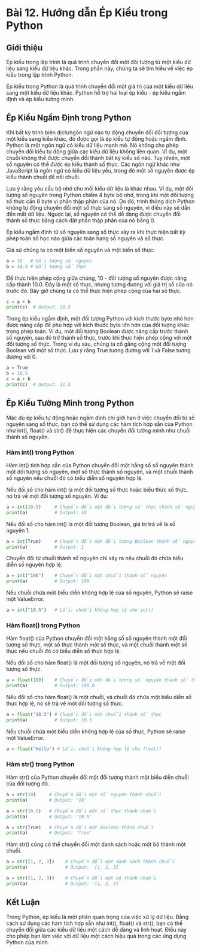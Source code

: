 # Bài 12. Hướng dẫn Ép Kiểu trong Python

## Giới thiệu

Ép kiểu trong lập trình là quá trình chuyển đổi một đối tượng từ một kiểu dữ liệu sang kiểu dữ liệu khác. Trong phần này, chúng ta sẽ tìm hiểu về việc ép kiểu trong lập trình Python.

Ép kiểu trong Python là quá trình chuyển đổi một giá trị của một kiểu dữ liệu sang một kiểu dữ liệu khác. Python hỗ trợ hai loại ép kiểu - ép kiểu ngầm định và ép kiểu tường minh.

## Ép Kiểu Ngầm Định trong Python

Khi bất kỳ trình biên dịch/ngôn ngữ nào tự động chuyển đổi đối tượng của một kiểu sang kiểu khác, đó được gọi là ép kiểu tự động hoặc ngầm định. Python là một ngôn ngữ có kiểu dữ liệu mạnh mẽ. Nó không cho phép chuyển đổi kiểu tự động giữa các kiểu dữ liệu không liên quan. Ví dụ, một chuỗi không thể được chuyển đổi thành bất kỳ kiểu số nào. Tuy nhiên, một số nguyên có thể được ép kiểu thành số thực. Các ngôn ngữ khác như JavaScript là ngôn ngữ có kiểu dữ liệu yếu, trong đó một số nguyên được ép kiểu thành chuỗi để nối chuỗi.

Lưu ý rằng yêu cầu bộ nhớ cho mỗi kiểu dữ liệu là khác nhau. Ví dụ, một đối tượng số nguyên trong Python chiếm 4 byte bộ nhớ, trong khi một đối tượng số thực cần 8 byte vì phần thập phân của nó. Do đó, trình thông dịch Python không tự động chuyển đổi một số thực sang số nguyên, vì điều này sẽ dẫn đến mất dữ liệu. Ngược lại, số nguyên có thể dễ dàng được chuyển đổi thành số thực bằng cách đặt phần thập phân của nó bằng 0.

Ép kiểu ngầm định từ số nguyên sang số thực xảy ra khi thực hiện bất kỳ phép toán số học nào giữa các toán hạng số nguyên và số thực.

Giả sử chúng ta có một biến số nguyên và một biến số thực:

```python
a = 10   # Đối tượng số nguyên
b = 10.5 # Đối tượng số thực
```

Để thực hiện phép cộng giữa chúng, 10 - đối tượng số nguyên được nâng cấp thành 10.0. Đây là một số thực, nhưng tương đương với giá trị số của nó trước đó. Bây giờ chúng ta có thể thực hiện phép cộng của hai số thực.

```python
c = a + b
print(c)  # Output: 20.5
```

Trong ép kiểu ngầm định, một đối tượng Python với kích thước byte nhỏ hơn được nâng cấp để phù hợp với kích thước byte lớn hơn của đối tượng khác trong phép toán. Ví dụ, một đối tượng Boolean được nâng cấp trước thành số nguyên, sau đó trở thành số thực, trước khi thực hiện phép cộng với một đối tượng số thực. Trong ví dụ sau, chúng ta cố gắng cộng một đối tượng Boolean với một số thực. Lưu ý rằng True tương đương với 1 và False tương đương với 0.

```python
a = True
b = 10.5
c = a + b
print(c)  # Output: 11.5
```

## Ép Kiểu Tường Minh trong Python

Mặc dù ép kiểu tự động hoặc ngầm định chỉ giới hạn ở việc chuyển đổi từ số nguyên sang số thực, bạn có thể sử dụng các hàm tích hợp sẵn của Python như int(), float() và str() để thực hiện các chuyển đổi tường minh như chuỗi thành số nguyên.

### Hàm int() trong Python

Hàm int() tích hợp sẵn của Python chuyển đổi một hằng số số nguyên thành một đối tượng số nguyên, một số thực thành số nguyên, và một chuỗi thành số nguyên nếu chuỗi đó có biểu diễn số nguyên hợp lệ.

Nếu đối số cho hàm int() là một đối tượng số thực hoặc biểu thức số thực, nó trả về một đối tượng số nguyên. Ví dụ:

```python
a = int(10.5)     # Chuyển đổi một đối tượng số thực thành số nguyên
print(a)          # Output: 10
```

Nếu đối số cho hàm int() là một đối tượng Boolean, giá trị trả về là số nguyên 1.

```python
a = int(True)     # Chuyển đổi một đối tượng Boolean thành số nguyên
print(a)          # Output: 1
```

Chuyển đổi từ chuỗi thành số nguyên chỉ xảy ra nếu chuỗi đó chứa biểu diễn số nguyên hợp lệ.

```python
a = int("100")    # Chuyển đổi một chuỗi thành số nguyên
print(a)          # Output: 100
```

Nếu chuỗi chứa một biểu diễn không hợp lệ của số nguyên, Python sẽ raise một ValueError.

```python
a = int("10.5")   # Lỗi: chuỗi không hợp lệ cho int()
```

### Hàm float() trong Python

Hàm float() của Python chuyển đổi một hằng số số nguyên thành một đối tượng số thực, một số thực thành một số thực, và một chuỗi thành một số thực nếu chuỗi đó có biểu diễn số thực hợp lệ.

Nếu đối số cho hàm float() là một đối tượng số nguyên, nó trả về một đối tượng số thực.

```python
a = float(100)    # Chuyển đổi một đối tượng số nguyên thành số thực
print(a)          # Output: 100.0
```

Nếu đối số cho hàm float() là một chuỗi, và chuỗi đó chứa một biểu diễn số thực hợp lệ, nó sẽ trả về một đối tượng số thực.

```python
a = float("10.5") # Chuyển đổi một chuỗi thành số thực
print(a)          # Output: 10.5
```

Nếu chuỗi chứa một biểu diễn không hợp lệ của số thực, Python sẽ raise một ValueError.

```python
a = float("Hello") # Lỗi: chuỗi không hợp lệ cho float()
```

### Hàm str() trong Python

Hàm str() của Python chuyển đổi một đối tượng thành một biểu diễn chuỗi của đối tượng đó.

```python
a = str(10)     # Chuyển đổi một số nguyên thành chuỗi
print(a)        # Output: '10'
```

```python
a = str(10.5)   # Chuyển đổi một số thực thành chuỗi
print(a)        # Output: '10.5'
```

```python
a = str(True)   # Chuyển đổi một Boolean thành chuỗi
print(a)        # Output: 'True'
```

Hàm str() cũng có thể chuyển đổi một danh sách hoặc một bộ thành một chuỗi.

```python
a = str([1, 2, 3])    # Chuyển đổi một danh sách thành chuỗi
print(a)              # Output: '[1, 2, 3]'
```

```python
a = str((1, 2, 3))    # Chuyển đổi một bộ thành chuỗi
print(a)              # Output: '(1, 2, 3)'
```

## Kết Luận

Trong Python, ép kiểu là một phần quan trọng của việc xử lý dữ liệu. Bằng cách sử dụng các hàm tích hợp sẵn như int(), float() và str(), bạn có thể chuyển đổi giữa các kiểu dữ liệu một cách dễ dàng và linh hoạt. Điều này cho phép bạn làm việc với dữ liệu một cách hiệu quả trong các ứng dụng Python của mình.